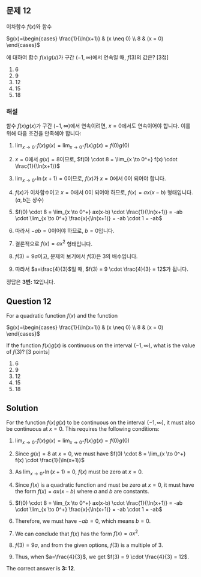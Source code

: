 ## 문제 12

이차함수 $f(x)$와 함수

$g(x)=\begin{cases} 
\frac{1}{\ln(x+1)} & (x \neq 0) \\
8 & (x = 0)
\end{cases}$

에 대하여 함수 $f(x)g(x)$가 구간 $(-1, \infty)$에서 연속일 때, $f(3)$의 값은? [3점]

1. 6
2. 9
3. 12
4. 15
5. 18

### 해설

함수 $f(x)g(x)$가 구간 $(-1, \infty)$에서 연속이려면, $x=0$에서도 연속이어야 합니다. 이를 위해 다음 조건을 만족해야 합니다:

1. $\lim_{x \to 0^-} f(x)g(x) = \lim_{x \to 0^+} f(x)g(x) = f(0)g(0)$

2. $x=0$에서 $g(x)=8$이므로, $f(0) \cdot 8 = \lim_{x \to 0^+} f(x) \cdot \frac{1}{\ln(x+1)}$

3. $\lim_{x \to 0^+} \ln(x+1) = 0$이므로, $f(x)$가 $x=0$에서 0이 되어야 합니다.

4. $f(x)$가 이차함수이고 $x=0$에서 0이 되어야 하므로, $f(x) = ax(x-b)$ 형태입니다. ($a, b$는 상수)

5. $f(0) \cdot 8 = \lim_{x \to 0^+} ax(x-b) \cdot \frac{1}{\ln(x+1)} = -ab \cdot \lim_{x \to 0^+} \frac{x}{\ln(x+1)} = -ab \cdot 1 = -ab$

6. 따라서 $-ab = 0$이어야 하므로, $b=0$입니다.

7. 결론적으로 $f(x) = ax^2$ 형태입니다.

8. $f(3) = 9a$이고, 문제의 보기에서 $f(3)$은 3의 배수입니다.

9. 따라서 $a=\frac{4}{3}$일 때, $f(3) = 9 \cdot \frac{4}{3} = 12$가 됩니다.

정답은 **3번: 12**입니다.

## Question 12

For a quadratic function $f(x)$ and the function

$g(x)=\begin{cases} 
\frac{1}{\ln(x+1)} & (x \neq 0) \\
8 & (x = 0)
\end{cases}$

If the function $f(x)g(x)$ is continuous on the interval $(-1, \infty)$, what is the value of $f(3)$? [3 points]

1. 6
2. 9
3. 12
4. 15
5. 18

## Solution

For the function $f(x)g(x)$ to be continuous on the interval $(-1, \infty)$, it must also be continuous at $x=0$. This requires the following conditions:

1. $\lim_{x \to 0^-} f(x)g(x) = \lim_{x \to 0^+} f(x)g(x) = f(0)g(0)$

2. Since $g(x)=8$ at $x=0$, we must have $f(0) \cdot 8 = \lim_{x \to 0^+} f(x) \cdot \frac{1}{\ln(x+1)}$

3. As $\lim_{x \to 0^+} \ln(x+1) = 0$, $f(x)$ must be zero at $x=0$.

4. Since $f(x)$ is a quadratic function and must be zero at $x=0$, it must have the form $f(x) = ax(x-b)$ where $a$ and $b$ are constants.

5. $f(0) \cdot 8 = \lim_{x \to 0^+} ax(x-b) \cdot \frac{1}{\ln(x+1)} = -ab \cdot \lim_{x \to 0^+} \frac{x}{\ln(x+1)} = -ab \cdot 1 = -ab$

6. Therefore, we must have $-ab = 0$, which means $b=0$.

7. We can conclude that $f(x)$ has the form $f(x) = ax^2$.

8. $f(3) = 9a$, and from the given options, $f(3)$ is a multiple of 3.

9. Thus, when $a=\frac{4}{3}$, we get $f(3) = 9 \cdot \frac{4}{3} = 12$.

The correct answer is **3: 12**.